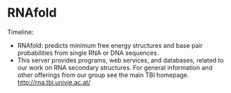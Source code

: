 # RNAfold

Timeline: 
* RNAfold: predicts minimum free energy structures and base pair probabilities from single RNA or DNA sequences.
* This server provides programs, web services, and databases, related to our work on RNA secondary structures. For general information and other offerings from our group see the main TBI homepage. http://rna.tbi.univie.ac.at/
